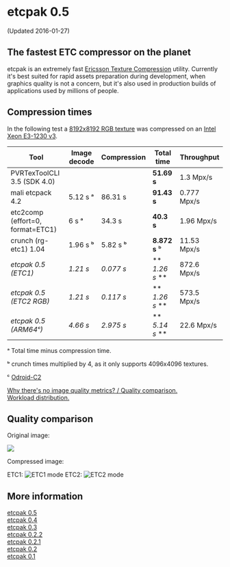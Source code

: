 # etcpak 0.5 #
(Updated 2016-01-27)

## The fastest ETC compressor on the planet ##

etcpak is an extremely fast [Ericsson Texture Compression](http://en.wikipedia.org/wiki/Ericsson_Texture_Compression) utility. Currently it's best suited for rapid assets preparation during development, when graphics quality is not a concern, but it's also used in production builds of applications used by millions of people.

## Compression times ##

In the following test a [8192x8192 RGB texture](https://bitbucket.org/wolfpld/etcpak/downloads/8192.png) was compressed on an [Intel Xeon E3-1230 v3](http://ark.intel.com/products/75054/Intel-Xeon-Processor-E3-1230-v3-8M-Cache-3_30-GHz).

| Tool | Image decode | Compression | Total time | Throughput |
|------|--------------|-------------|------------|------------|
|PVRTexToolCLI 3.5 (SDK 4.0)|||**51.69 s**|1.3 Mpx/s|
|mali etcpack 4.2|5.12 s ᵃ|86.31 s|**91.43 s**|0.777 Mpx/s|
|etc2comp (effort=0, format=ETC1)|6 s ᵃ|34.3 s|**40.3 s**|1.96 Mpx/s|
|crunch (rg-etc1) 1.04|1.96 s ᵇ|5.82 s ᵇ|**8.872 s** ᵇ|11.53 Mpx/s|
|*etcpak 0.5 (ETC1)*|*1.21 s*|*0.077 s*|** *1.26 s* **|872.6 Mpx/s|
|*etcpak 0.5 (ETC2 RGB)*|*1.21 s*|*0.117 s*|** *1.26 s* **|573.5 Mpx/s|
|*etcpak 0.5 (ARM64ᶜ)*|*4.66 s*|*2.975 s*|** *5.14 s* **|22.6 Mpx/s|

ᵃ Total time minus compression time.

ᵇ crunch times multiplied by 4, as it only supports 4096x4096 textures.

ᶜ [Odroid-C2](http://www.hardkernel.com/main/products/prdt_info.php?g_code=G145457216438)

[Why there's no image quality metrics? / Quality comparison.](http://i.imgur.com/FxlmUOF.png)  
[Workload distribution.](https://i.imgur.com/9ZUy4KP.png)

## Quality comparison ##

Original image:

![](http://1.bp.blogspot.com/-kqFgRVL0uKY/UbSclN-fZdI/AAAAAAAAAxU/Fy87I8P4Yxs/s1600/kodim23.png)

Compressed image:

ETC1:
![](http://i.imgur.com/xmdht4u.png "ETC1 mode")
ETC2:
![](http://i.imgur.com/v7Dw2Yz.png "ETC2 mode")

## More information ##

[etcpak 0.5](http://zgredowo.blogspot.com/2016/01/etcpak-05.html)  
[etcpak 0.4](http://zgredowo.blogspot.com/2016/01/etcpak-04.html)  
[etcpak 0.3](http://zgredowo.blogspot.com/2014/05/etcpak-03.html)  
[etcpak 0.2.2](http://zgredowo.blogspot.com/2014/03/etcpack-022.html)  
[etcpak 0.2.1](http://zgredowo.blogspot.com/2013/08/etcpak-021.html)   
[etcpak 0.2](http://zgredowo.blogspot.com/2013/07/etcpak-02.html)  
[etcpak 0.1](http://zgredowo.blogspot.com/2013/06/fastest-etc-compressor-on-planet.html)
